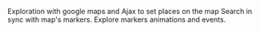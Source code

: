 Exploration with google maps and Ajax to set places on the map
Search in sync with map's markers. Explore markers animations and events.